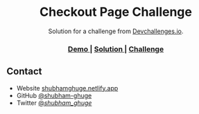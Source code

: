 <h1 align="center">Checkout Page Challenge</h1>

<div align="center">
   Solution for a challenge from  <a href="http://devchallenges.io" target="_blank">Devchallenges.io</a>.
</div>

<div align="center">
  <h3>
    <a href="https://shubham-devchallenges.netlify.app/checkout-page-challenge/">
      Demo
    </a>
    <span> | </span>
    <a href="https://github.com/shubham-ghuge/devchallenges-io/">
      Solution
    </a>
    <span> | </span>
    <a href="https://devchallenges.io/challenges/hhmesazsqgKXrTkYkt0U">
      Challenge
    </a>
  </h3>
</div>

## Contact

- Website [shubhamghuge.netlify.app](https://shubhamghuge.netlify.app)
- GitHub [@shubham-ghuge](https://github.com/shubham-ghuge)
- Twitter [@_shubham_ghuge_](https://twitter.com/_shubham_ghuge_)
